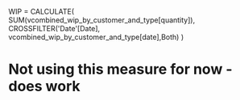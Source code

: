 WIP = 
CALCULATE(
    SUM(vcombined_wip_by_customer_and_type[quantity]),
    CROSSFILTER('Date'[Date],
    vcombined_wip_by_customer_and_type[date],Both)
    )
# Not using this measure for now - does work